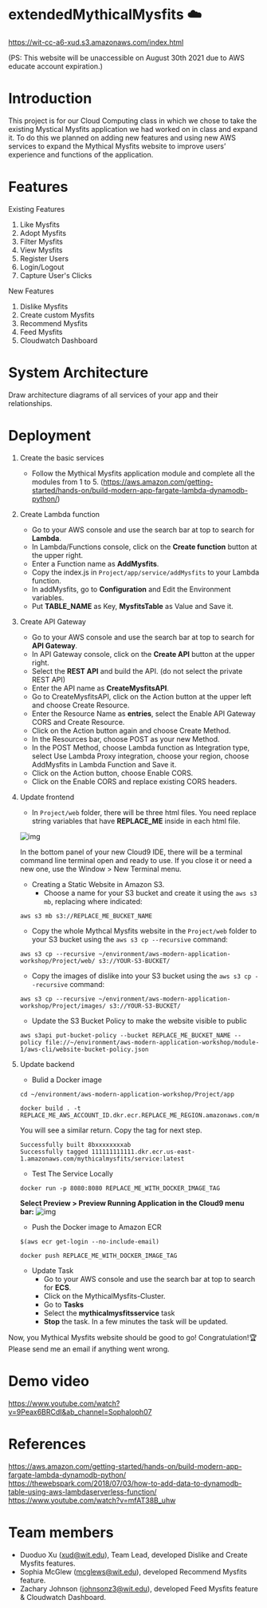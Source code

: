 # extendedMythicalMysfits :cloud:
https://wit-cc-a6-xud.s3.amazonaws.com/index.html

(PS: This website will be unaccessible on August 30th 2021 due to AWS educate account expiration.)

# Introduction
This project is for our Cloud Computing class in which we chose to take the existing Mystical Mysfits application we had worked on in class and expand it. To do this we planned on adding new features and using new AWS services to expand the Mythical Mysfits website to improve users’ experience and functions of the application. 

# Features
Existing Features
  1. Like Mysfits
  2. Adopt Mysfits
  3. Filter Mysfits
  4. View Mysfits
  5. Register Users
  6. Login/Logout
  7. Capture User's Clicks
  
New Features
  1. Dislike Mysfits
  2. Create custom Mysfits
  3. Recommend Mysfits
  4. Feed Mysfits
  5. Cloudwatch Dashboard
  
# System Architecture
Draw architecture diagrams of all services of your app and their relationships.

# Deployment
  1. Create the basic services
      - Follow the Mythical Mysfits application module and complete all the modules from 1 to 5. (https://aws.amazon.com/getting-started/hands-on/build-modern-app-fargate-lambda-dynamodb-python/)
  2. Create Lambda function
      - Go to your AWS console and use the search bar at top to search for __Lambda__.
      - In Lambda/Functions console, click on the __Create function__ button at the upper right.
      - Enter a Function name as __AddMysfits__.
      - Copy the index.js in ```Project/app/service/addMysfits``` to your Lambda function.
      - In addMysfits, go to __Configuration__ and Edit the Environment variables.
      - Put __TABLE_NAME__ as Key, __MysfitsTable__ as Value and Save it.
  3. Create API Gateway
      - Go to your AWS console and use the search bar at top to search for __API Gateway__.
      - In API Gateway console, click on the __Create API__ button at the upper right.
      - Select the __REST API__ and build the API. (do not select the private REST API)
      - Enter the API name as __CreateMysfitsAPI__.
      - Go to CreateMysfitsAPI, click on the Action button at the upper left and choose Create Resource.
      - Enter the Resource Name as __entries__, select the Enable API Gateway CORS and Create Resource.
      - Click on the Action button again and choose Create Method.
      - In the Resources bar, choose POST as your new Method.
      - In the POST Method, choose Lambda function as Integration type, select Use Lambda Proxy integration, choose your region, choose AddMysfits in Lambda Function and Save it.
      - Click on the Action button, choose Enable CORS.
      - Click on the Enable CORS and replace existing CORS headers.
  4. Update frontend
      - In ```Project/web``` folder, there will be three html files. You need replace string variables that have __REPLACE_ME__ inside in each html file.
      
      ![img](https://d1.awsstatic.com/acs/Modern%20Application%20workshop/before-replace2.116faa6540167bc007586acd50cc5b4ae41acc46.png)
      
      In the bottom panel of your new Cloud9 IDE, there will be a terminal command line terminal open and ready to use. If you close it or need a new one, use the Window > New Terminal menu.  
      - Creating a Static Website in Amazon S3.
        - Choose a name for your S3 bucket and create it using the ```aws s3 mb```, replacing where indicated:
      ```
      aws s3 mb s3://REPLACE_ME_BUCKET_NAME
      ```
      - Copy the whole Mythcal Mysfits website in the ```Project/web``` folder to your S3 bucket using the ```aws s3 cp --recursive``` command:
      ```
      aws s3 cp --recursive ~/environment/aws-modern-application-workshop/Project/web/ s3://YOUR-S3-BUCKET/
      ```
      - Copy the images of dislike into your S3 bucket using the  ```aws s3 cp --recursive``` command:
      ```
      aws s3 cp --recursive ~/environment/aws-modern-application-workshop/Project/images/ s3://YOUR-S3-BUCKET/
      ```
      - Update the S3 Bucket Policy to make the website visible to public
      ```
      aws s3api put-bucket-policy --bucket REPLACE_ME_BUCKET_NAME --policy file://~/environment/aws-modern-application-workshop/module-1/aws-cli/website-bucket-policy.json
      ```
   5. Update backend
      - Bulid a Docker image
      ```
      cd ~/environment/aws-modern-application-workshop/Project/app
      ```
      ```
      docker build . -t REPLACE_ME_AWS_ACCOUNT_ID.dkr.ecr.REPLACE_ME_REGION.amazonaws.com/mythicalmysfits/service:latest
      ```
      You will see a similar return. Copy the tag for next step.
      ```
      Successfully built 8bxxxxxxxxab
      Successfully tagged 111111111111.dkr.ecr.us-east-1.amazonaws.com/mythicalmysfits/service:latest
      ```
      - Test The Service Locally
      ```
      docker run -p 8080:8080 REPLACE_ME_WITH_DOCKER_IMAGE_TAG
      ```
      __Select Preview > Preview Running Application in the Cloud9 menu bar:__
      ![img](https://d1.awsstatic.com/acs/Modern%20Application%20workshop/preview-menu.70e01ea6ed372cc9e0486327062266faaf499faf.png)
      
      - Push the Docker image to Amazon ECR
      ```
      $(aws ecr get-login --no-include-email)
      ```
      ```
      docker push REPLACE_ME_WITH_DOCKER_IMAGE_TAG
      ```
      - Update Task
        - Go to your AWS console and use the search bar at top to search for __ECS__.
        - Click on the MythicalMysfits-Cluster.
        - Go to __Tasks__
        - Select the __mythicalmysfitsservice__ task
        - __Stop__ the task. In a few minutes the task will be updated.

Now, you Mythical Mysfits website should be good to go! Congratulation!:trophy: Please send me an email if anything went wrong.

# Demo video
https://www.youtube.com/watch?v=9Peax6BRCdI&ab_channel=Sophaloph07

# References
https://aws.amazon.com/getting-started/hands-on/build-modern-app-fargate-lambda-dynamodb-python/
https://thewebspark.com/2018/07/03/how-to-add-data-to-dynamodb-table-using-aws-lambdaserverless-function/
https://www.youtube.com/watch?v=mfAT38B_uhw

# Team members
* Duoduo Xu (xud@wit.edu), Team Lead, developed Dislike and Create Mysfits features.
* Sophia McGlew (mcglews@wit.edu), developed Recommend Mysfits feature.
* Zachary Johnson (johnsonz3@wit.edu), developed Feed Mysfits feature & Cloudwatch Dashboard.
